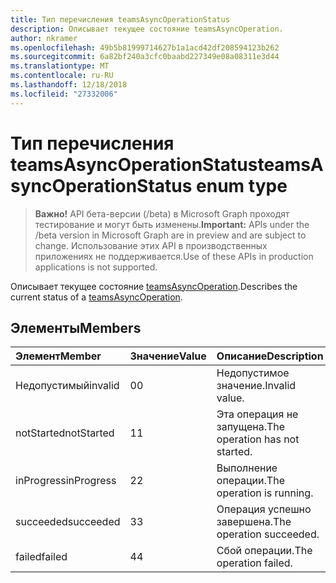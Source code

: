 ```yaml
---
title: Тип перечисления teamsAsyncOperationStatus
description: Описывает текущее состояние teamsAsyncOperation.
author: nkramer
ms.openlocfilehash: 49b5b81999714627b1a1acd42df208594123b262
ms.sourcegitcommit: 6a82bf240a3cfc0baabd227349e08a08311e3d44
ms.translationtype: MT
ms.contentlocale: ru-RU
ms.lasthandoff: 12/18/2018
ms.locfileid: "27332006"
---
```

# <a name="teamsasyncoperationstatus-enum-type"></a><span data-ttu-id="d8a8d-103">Тип перечисления teamsAsyncOperationStatus</span><span class="sxs-lookup"><span data-stu-id="d8a8d-103">teamsAsyncOperationStatus enum type</span></span>

> <span data-ttu-id="d8a8d-104">**Важно!** API бета-версии (/beta) в Microsoft Graph проходят тестирование и могут быть изменены.</span><span class="sxs-lookup"><span data-stu-id="d8a8d-104">**Important:** APIs under the /beta version in Microsoft Graph are in preview and are subject to change.</span></span> <span data-ttu-id="d8a8d-105">Использование этих API в производственных приложениях не поддерживается.</span><span class="sxs-lookup"><span data-stu-id="d8a8d-105">Use of these APIs in production applications is not supported.</span></span>

<span data-ttu-id="d8a8d-106">Описывает текущее состояние [teamsAsyncOperation](teamsasyncoperation.md).</span><span class="sxs-lookup"><span data-stu-id="d8a8d-106">Describes the current status of a [teamsAsyncOperation](teamsasyncoperation.md).</span></span>

## <a name="members"></a><span data-ttu-id="d8a8d-107">Элементы</span><span class="sxs-lookup"><span data-stu-id="d8a8d-107">Members</span></span>

| <span data-ttu-id="d8a8d-108">Элемент</span><span class="sxs-lookup"><span data-stu-id="d8a8d-108">Member</span></span> | <span data-ttu-id="d8a8d-109">Значение</span><span class="sxs-lookup"><span data-stu-id="d8a8d-109">Value</span></span>| <span data-ttu-id="d8a8d-110">Описание</span><span class="sxs-lookup"><span data-stu-id="d8a8d-110">Description</span></span> |
|:---------------|:--------|:----------|
|<span data-ttu-id="d8a8d-111">Недопустимый</span><span class="sxs-lookup"><span data-stu-id="d8a8d-111">invalid</span></span>|<span data-ttu-id="d8a8d-112">0</span><span class="sxs-lookup"><span data-stu-id="d8a8d-112">0</span></span>|<span data-ttu-id="d8a8d-113">Недопустимое значение.</span><span class="sxs-lookup"><span data-stu-id="d8a8d-113">Invalid value.</span></span>|
|<span data-ttu-id="d8a8d-114">notStarted</span><span class="sxs-lookup"><span data-stu-id="d8a8d-114">notStarted</span></span>|<span data-ttu-id="d8a8d-115">1</span><span class="sxs-lookup"><span data-stu-id="d8a8d-115">1</span></span>|<span data-ttu-id="d8a8d-116">Эта операция не запущена.</span><span class="sxs-lookup"><span data-stu-id="d8a8d-116">The operation has not started.</span></span>|
|<span data-ttu-id="d8a8d-117">inProgress</span><span class="sxs-lookup"><span data-stu-id="d8a8d-117">inProgress</span></span>|<span data-ttu-id="d8a8d-118">2</span><span class="sxs-lookup"><span data-stu-id="d8a8d-118">2</span></span>|<span data-ttu-id="d8a8d-119">Выполнение операции.</span><span class="sxs-lookup"><span data-stu-id="d8a8d-119">The operation is running.</span></span>|
|<span data-ttu-id="d8a8d-120">succeeded</span><span class="sxs-lookup"><span data-stu-id="d8a8d-120">succeeded</span></span>|<span data-ttu-id="d8a8d-121">3</span><span class="sxs-lookup"><span data-stu-id="d8a8d-121">3</span></span>|<span data-ttu-id="d8a8d-122">Операция успешно завершена.</span><span class="sxs-lookup"><span data-stu-id="d8a8d-122">The operation succeeded.</span></span>|
|<span data-ttu-id="d8a8d-123">failed</span><span class="sxs-lookup"><span data-stu-id="d8a8d-123">failed</span></span>|<span data-ttu-id="d8a8d-124">4</span><span class="sxs-lookup"><span data-stu-id="d8a8d-124">4</span></span>|<span data-ttu-id="d8a8d-125">Сбой операции.</span><span class="sxs-lookup"><span data-stu-id="d8a8d-125">The operation failed.</span></span>|